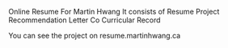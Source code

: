 Online Resume For Martin Hwang
It consists of 
Resume
Project
Recommendation Letter
Co Curricular Record

You can see the project on resume.martinhwang.ca

